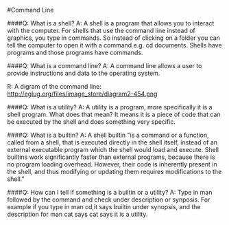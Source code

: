 #Command Line

####Q: What is a shell?
A: A shell is a program that allows you to interact with the computer. For shells that use the command line instead of graphics, you type in commands. So instead of clicking on a folder you can tell the computer to open it with a command e.g. cd documents. Shells have programs and those programs have commands.

####Q: What is a command line?
A: A command line allows a user to provide instructions and data to the operating system.

R: A digram of the command line: http://eglug.org/files/image_store/diagram2-454.png

####Q: What is a utility?
A: A utility is a program, more specifically it is a shell program. What does that mean? It means it is a piece of code that can be executed by the shell and does something very specific.

####Q: What is a builtin?
A: A shell builtin "is a command or a function, called from a shell, that is executed directly in the shell itself, instead of an external executable program which the shell would load and execute. Shell builtins work significantly faster than external programs, because there is no program loading overhead. However, their code is inherently present in the shell, and thus modifying or updating them requires modifications to the shell."

####Q: How can I tell if something is a builtin or a utility?
A: Type in man followed by the command and check under description or synposis. For example if you type in man cd,it says builtin under synopsis, and the description for man cat says cat says it is a utility.


